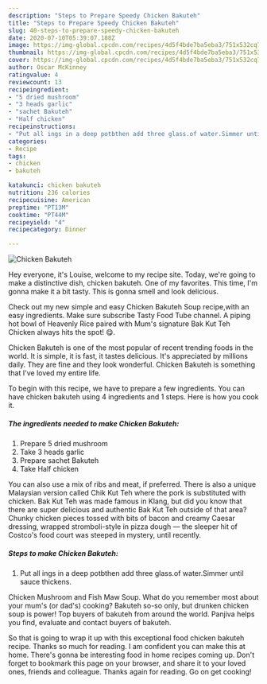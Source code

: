 ```yaml
---
description: "Steps to Prepare Speedy Chicken Bakuteh"
title: "Steps to Prepare Speedy Chicken Bakuteh"
slug: 40-steps-to-prepare-speedy-chicken-bakuteh
date: 2020-07-10T05:39:07.188Z
image: https://img-global.cpcdn.com/recipes/4d5f4bde7ba5eba3/751x532cq70/chicken-bakuteh-recipe-main-photo.jpg
thumbnail: https://img-global.cpcdn.com/recipes/4d5f4bde7ba5eba3/751x532cq70/chicken-bakuteh-recipe-main-photo.jpg
cover: https://img-global.cpcdn.com/recipes/4d5f4bde7ba5eba3/751x532cq70/chicken-bakuteh-recipe-main-photo.jpg
author: Oscar McKinney
ratingvalue: 4
reviewcount: 13
recipeingredient:
- "5 dried mushroom"
- "3 heads garlic"
- "sachet Bakuteh"
- "Half chicken"
recipeinstructions:
- "Put all ings in a deep potbthen add three glass.of water.Simmer until sauce thickens."
categories:
- Recipe
tags:
- chicken
- bakuteh

katakunci: chicken bakuteh 
nutrition: 236 calories
recipecuisine: American
preptime: "PT13M"
cooktime: "PT44M"
recipeyield: "4"
recipecategory: Dinner

---
```



![Chicken Bakuteh](https://img-global.cpcdn.com/recipes/4d5f4bde7ba5eba3/751x532cq70/chicken-bakuteh-recipe-main-photo.jpg)

Hey everyone, it's Louise, welcome to my recipe site. Today, we're going to make a distinctive dish, chicken bakuteh. One of my favorites. This time, I'm gonna make it a bit tasty. This is gonna smell and look delicious.

Check out my new simple and easy Chicken Bakuteh Soup recipe,with an easy ingredients. Make sure subscribe Tasty Food Tube channel. A piping hot bowl of Heavenly Rice paired with Mum&#39;s signature Bak Kut Teh Chicken always hits the spot! 😋.

Chicken Bakuteh is one of the most popular of recent trending foods in the world. It is simple, it is fast, it tastes delicious. It's appreciated by millions daily. They are fine and they look wonderful. Chicken Bakuteh is something that I've loved my entire life.


To begin with this recipe, we have to prepare a few ingredients. You can have chicken bakuteh using 4 ingredients and 1 steps. Here is how you cook it.

<!--inarticleads1-->

##### The ingredients needed to make Chicken Bakuteh:

1. Prepare 5 dried mushroom
1. Take 3 heads garlic
1. Prepare sachet Bakuteh
1. Take Half chicken


You can also use a mix of ribs and meat, if preferred. There is also a unique Malaysian version called Chik Kut Teh where the pork is substituted with chicken. Bak Kut Teh was made famous in Klang, but did you know that there are super delicious and authentic Bak Kut Teh outside of that area? Chunky chicken pieces tossed with bits of bacon and creamy Caesar dressing, wrapped stromboli-style in pizza dough — the sleeper hit of Costco&#39;s food court was steeped in mystery, until recently. 

<!--inarticleads2-->

##### Steps to make Chicken Bakuteh:

1. Put all ings in a deep potbthen add three glass.of water.Simmer until sauce thickens.


Chicken Mushroom and Fish Maw Soup. What do you remember most about your mum&#39;s (or dad&#39;s) cooking? Bakuteh so-so only, but drunken chicken soup is power! Top buyers of bakuteh from around the world. Panjiva helps you find, evaluate and contact buyers of bakuteh. 

So that is going to wrap it up with this exceptional food chicken bakuteh recipe. Thanks so much for reading. I am confident you can make this at home. There's gonna be interesting food in home recipes coming up. Don't forget to bookmark this page on your browser, and share it to your loved ones, friends and colleague. Thanks again for reading. Go on get cooking!
